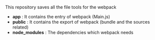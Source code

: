 This repository saves all the file tools for the webpack
- __app__ : It contains the entry of  webpack (Main.js)
- __public__ : It contains the export of webpack (bundle and the sources related)
- __node_modules__ : The dependencies which webpack needs 
